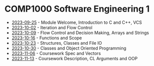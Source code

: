 # COMP1000 Software Engineering 1

- [2023-09-25](/learning-uni/COMP1000/notes/2023-09-25.md) - Module Welcome, Introduction to C and C++, VCS
- [2023-10-02](/learning-uni/COMP1000/notes/2023-10-02.md) - Iteration and Flow Control
- [2023-10-09](/learning-uni/COMP1000/notes/2023-10-09.md) - Flow Control and Decision Making, Arrays and Strings
- [2023-10-16](/learning-uni/COMP1000/notes/2023-10-16.md) - Functions and Scope
- [2023-10-23](/learning-uni/COMP1000/notes/2023-10-23.md) - Structures, Classes and File IO
- [2023-10-30](/learning-uni/COMP1000/notes/2023-10-30.md) - Classes and Object Oriented Programming
- [2023-11-06](/learning-uni/COMP1000/notes/2023-11-06.md) - Coursework Spec and Vectors
- [2023-11-13](/learning-uni/COMP1000/notes/2023-11-13.md) - Coursework Description, CL Arguments and OOP